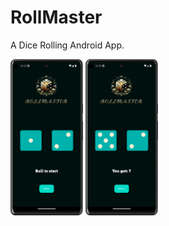 # RollMaster
A Dice Rolling Android App.

<img src="screenshots/SS1.png" alt="Screenshot 1" height="250">
<img src="screenshots/SS2.png" alt="Screenshot 2" height="250">




